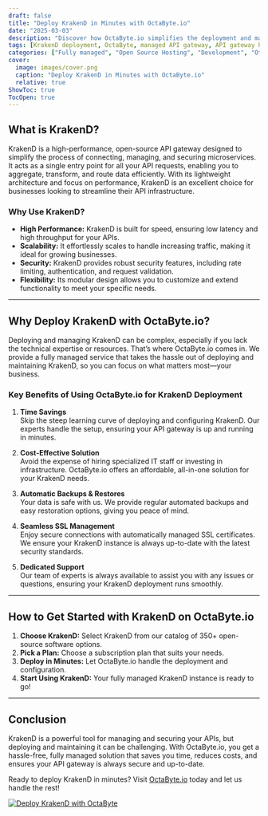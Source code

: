 ```yaml
---
draft: false
title: "Deploy KrakenD in Minutes with OctaByte.io"
date: "2025-03-03"
description: "Discover how OctaByte.io simplifies the deployment and management of KrakenD, a high-performance API gateway. Save time, reduce costs, and enjoy seamless SSL management, automatic backups, and expert support—all in one place."
tags: [KrakenD deployment, OctaByte, managed API gateway, API gateway hosting, KrakenD benefits, managed open-source software, API gateway solutions, KrakenD setup, OctaByte managed services]
categories: ["Fully managed", "Open Source Hosting", "Development", "Others", "KrakenD"]
cover:
  image: images/cover.png
  caption: "Deploy KrakenD in Minutes with OctaByte.io"
  relative: true
ShowToc: true
TocOpen: true
---
```



## What is KrakenD?

KrakenD is a high-performance, open-source API gateway designed to simplify the process of connecting, managing, and securing microservices. It acts as a single entry point for all your API requests, enabling you to aggregate, transform, and route data efficiently. With its lightweight architecture and focus on performance, KrakenD is an excellent choice for businesses looking to streamline their API infrastructure.

### Why Use KrakenD?

- **High Performance:** KrakenD is built for speed, ensuring low latency and high throughput for your APIs.
- **Scalability:** It effortlessly scales to handle increasing traffic, making it ideal for growing businesses.
- **Security:** KrakenD provides robust security features, including rate limiting, authentication, and request validation.
- **Flexibility:** Its modular design allows you to customize and extend functionality to meet your specific needs.

---

## Why Deploy KrakenD with OctaByte.io?

Deploying and managing KrakenD can be complex, especially if you lack the technical expertise or resources. That’s where OctaByte.io comes in. We provide a fully managed service that takes the hassle out of deploying and maintaining KrakenD, so you can focus on what matters most—your business.

### Key Benefits of Using OctaByte.io for KrakenD Deployment

1. **Time Savings**  
   Skip the steep learning curve of deploying and configuring KrakenD. Our experts handle the setup, ensuring your API gateway is up and running in minutes.

2. **Cost-Effective Solution**  
   Avoid the expense of hiring specialized IT staff or investing in infrastructure. OctaByte.io offers an affordable, all-in-one solution for your KrakenD needs.

3. **Automatic Backups & Restores**  
   Your data is safe with us. We provide regular automated backups and easy restoration options, giving you peace of mind.

4. **Seamless SSL Management**  
   Enjoy secure connections with automatically managed SSL certificates. We ensure your KrakenD instance is always up-to-date with the latest security standards.

5. **Dedicated Support**  
   Our team of experts is always available to assist you with any issues or questions, ensuring your KrakenD deployment runs smoothly.

---

## How to Get Started with KrakenD on OctaByte.io

1. **Choose KrakenD:** Select KrakenD from our catalog of 350+ open-source software options.
2. **Pick a Plan:** Choose a subscription plan that suits your needs.
3. **Deploy in Minutes:** Let OctaByte.io handle the deployment and configuration.
4. **Start Using KrakenD:** Your fully managed KrakenD instance is ready to go!

---

## Conclusion

KrakenD is a powerful tool for managing and securing your APIs, but deploying and maintaining it can be challenging. With OctaByte.io, you get a hassle-free, fully managed solution that saves you time, reduces costs, and ensures your API gateway is always secure and up-to-date.  

Ready to deploy KrakenD in minutes? Visit [OctaByte.io](https://octabyte.io) today and let us handle the rest!

[![Deploy KrakenD with OctaByte](/images/deploy-on-octabyte.png)](https://octabyte.io/fully-managed-open-source-services/development/others/krakend)